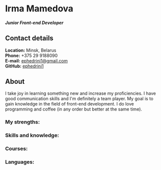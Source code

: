 # Irma Mamedova

##### Junior Front-end Developer

## Contact details

**Location:** Minsk, Belarus \
**Phone:** +375 29 9188090 \
**E-mail:** ephedrini1@gmail.com \
**GitHub:** [ephedrini1](https://github.com/ephedrini1)

## About

I take joy in learning something new and increase my proficiencies.
I have good communication skills and I'm definitely a team player.
My goal is to gain knowledge in the field of front-end development.
I do love programming and coffee (in any order but better at the same time).

### My strengths:

### Skills and knowledge:

### Courses:

### Languages:
